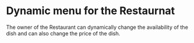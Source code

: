 # Dynamic menu for the Restaurnat

The owner of the Restaurant can dynamically change the availability of the dish and can also change the price of the dish.
